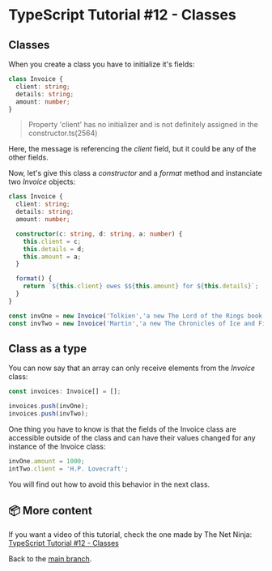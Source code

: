 # TypeScript Tutorial #12 - Classes

## Classes
When you create a class you have to initialize it's fields:
```ts
class Invoice { 
  client: string;
  details: string;
  amount: number;
}
```
>Property 'client' has no initializer and is not definitely assigned in the constructor.ts(2564)

Here, the message is referencing the <i>client</i> field, but it could be any of the other fields.

Now, let's give this class a <i>constructor</i> and a <i>format</i> method and instanciate two <i>Invoice</i> objects:
```ts
class Invoice {
  client: string;
  details: string;
  amount: number;

  constructor(c: string, d: string, a: number) {
    this.client = c;
    this.details = d;
    this.amount = a;
  }

  format() {
    return `${this.client} owes $${this.amount} for ${this.details}`;
  }
}

const invOne = new Invoice('Tolkien','a new The Lord of the Rings book', 500);
const invTwo = new Invoice('Martin','a new The Chronicles of Ice and Fire book', 300);
```

## Class as a type
You can now say that an array can only receive elements from the <i>Invoice</i> class:
```ts
const invoices: Invoice[] = [];

invoices.push(invOne);
invoices.push(invTwo);
```
One thing you have to know is that the fields of the Invoice class are accessible outside of the class and can have their values changed for any instance of the Invoice class:
```ts
invOne.amount = 1000;
intTwo.client = 'H.P. Lovecraft';
```
You will find out how to avoid this behavior in the next class.

## 📦 More content

If you want a video of this tutorial, check the one made by The Net Ninja: [TypeScript Tutorial #12 - Classes](https://www.youtube.com/watch?v=OsFwOzr3_sE&list=PL4cUxeGkcC9gUgr39Q_yD6v-bSyMwKPUI&index=12)

Back to the [main branch](https://github.com/Henrique-Peixoto/typescript-the-net-ninja).
